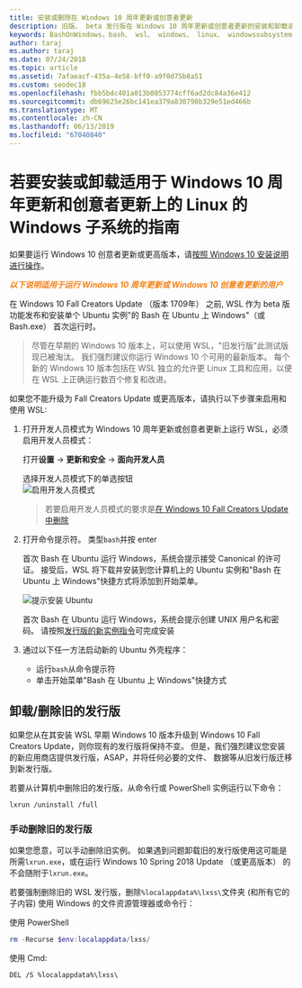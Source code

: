 ```yaml
---
title: 安装或删除在 Windows 10 周年更新或创意者更新
description: 旧版、 beta 发行版在 Windows 10 周年更新或创意者更新的安装和卸载说明
keywords: BashOnWindows，bash、 wsl、 windows、 linux、 windowssubsystem、 ubuntu、 debian、 suse、 windows 10，旧版、 beta 版的 windows 子系统安装、 删除、 卸载，请卸载，删除，不推荐使用
author: taraj
ms.author: taraj
ms.date: 07/24/2018
ms.topic: article
ms.assetid: 7afaeacf-435a-4e58-bff0-a9f0d75b8a51
ms.custom: seodec18
ms.openlocfilehash: fbb5bdc401a013b0853774cff6ad2dc84a36e412
ms.sourcegitcommit: db69625e26bc141ea379a830790b329e51ed466b
ms.translationtype: MT
ms.contentlocale: zh-CN
ms.lasthandoff: 06/13/2019
ms.locfileid: "67040840"
---
```

# <a name="guide-to-install-or-uninstall-windows-subsystem-for-linux-on-windows-10-anniversary-update-and-creators-update"></a>若要安装或卸载适用于 Windows 10 周年更新和创意者更新上的 Linux 的 Windows 子系统的指南 

如果要运行 Windows 10 创意者更新或更高版本，请[按照 Windows 10 安装说明进行操作](install-win10.md)。

<strong><em><span style="color: #f28014">以下说明适用于运行 Windows 10 周年更新或 Windows 10 创意者更新的用户</span></em></strong>

在 Windows 10 Fall Creators Update （版本 1709年） 之前, WSL 作为 beta 版功能发布和安装单个 Ubuntu 实例"的 Bash 在 Ubuntu 上 Windows"（或 Bash.exe） 首次运行时。

> 尽管在早期的 Windows 10 版本上，可以使用 WSL，"旧发行版"此测试版现已被淘汰。 我们强烈建议你运行 Windows 10 个可用的最新版本。 每个新的 Windows 10 版本包括在 WSL 独立的允许更 Linux 工具和应用，以便在 WSL 上正确运行数百个修复和改进。

如果您不能升级为 Fall Creators Update 或更高版本，请执行以下步骤来启用和使用 WSL:

1. 打开开发人员模式为 Windows 10 周年更新或创意者更新上运行 WSL，必须启用开发人员模式：

    打开**设置** -> **更新和安全** -> **面向开发人员**

    选择开发人员模式下的单选按钮  
    ![启用开发人员模式](media/updateAndSecurity.png)

    > 若要启用开发人员模式的要求是[在 Windows 10 Fall Creators Update 中删除](https://blogs.msdn.microsoft.com/commandline/2017/06/08/developer-mode-no-longer-required-for-windows-subsystem-for-linux/)

1. 打开命令提示符。  类型`bash`并按 enter

    首次 Bash 在 Ubuntu 运行 Windows，系统会提示接受 Canonical 的许可证。 接受后，WSL 将下载并安装到您计算机上的 Ubuntu 实例和"Bash 在 Ubuntu 上 Windows"快捷方式将添加到开始菜单。

    ![提示安装 Ubuntu](media/bashShellInstall.png)

    首次 Bash 在 Ubuntu 运行 Windows，系统会提示创建 UNIX 用户名和密码。 请按照[发行版的新实例指令](initialize-distro.md)可完成安装

1. 通过以下任一方法启动新的 Ubuntu 外壳程序：
    * 运行`bash`从命令提示符
    * 单击开始菜单"Bash 在 Ubuntu 上 Windows"快捷方式

    
## <a name="uninstallingremoving-the-legacy-distro"></a>卸载/删除旧的发行版
如果您从在其安装 WSL 早期 Windows 10 版本升级到 Windows 10 Fall Creators Update，则你现有的发行版将保持不变。 但是，我们强烈建议您安装的新应用商店提供发行版，ASAP，并将任何必要的文件、 数据等从旧发行版迁移到新发行版。

若要从计算机中删除旧的发行版，从命令行或 PowerShell 实例运行以下命令：

```console
lxrun /uninstall /full
```

### <a name="manually-deleting-the-legacy-distro"></a>手动删除旧的发行版
如果您愿意，可以手动删除旧实例。 如果遇到问题卸载旧的发行版使用这可能是所需`lxrun.exe`，或在运行 Windows 10 Spring 2018 Update （或更高版本） 的不会随附于`lxrun.exe`。

若要强制删除旧的 WSL 发行版，删除`%localappdata%\lxss\`文件夹 (和所有它的子内容) 使用 Windows 的文件资源管理器或命令行：

使用 PowerShell
```powershell
rm -Recurse $env:localappdata/lxss/
```

使用 Cmd:
```console
DEL /S %localappdata%\lxss\
```
